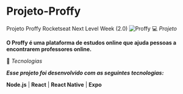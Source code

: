 # Projeto-Proffy
Projeto Proffy Rocketseat Next Level Week (2.0)
![Proffy](https://user-images.githubusercontent.com/66651329/94944960-5ca4ee00-04b0-11eb-9e7b-ed910e658e9c.png)
💻 _Projeto_

**O Proffy é uma plataforma de estudos online que ajuda pessoas a encontrarem professores online.**

🚀 _Tecnologias_

**_Esse projeto foi desenvolvido com as seguintes tecnologias:_**

**Node.js** | **React** | **React Native** | **Expo**
